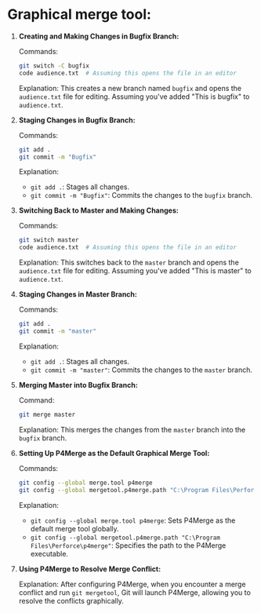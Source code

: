 # Graphical merge tool:

1. **Creating and Making Changes in Bugfix Branch:**

    Commands:
    ```bash
    git switch -C bugfix
    code audience.txt  # Assuming this opens the file in an editor
    ```

    Explanation:
    This creates a new branch named `bugfix` and opens the `audience.txt` file for editing. Assuming you've added "This is bugfix" to `audience.txt`.

2. **Staging Changes in Bugfix Branch:**

    Commands:
    ```bash
    git add .
    git commit -m "Bugfix"
    ```

    Explanation:
    - `git add .`: Stages all changes.
    - `git commit -m "Bugfix"`: Commits the changes to the `bugfix` branch.

3. **Switching Back to Master and Making Changes:**

    Commands:
    ```bash
    git switch master
    code audience.txt  # Assuming this opens the file in an editor
    ```

    Explanation:
    This switches back to the `master` branch and opens the `audience.txt` file for editing. Assuming you've added "This is master" to `audience.txt`.

4. **Staging Changes in Master Branch:**

    Commands:
    ```bash
    git add .
    git commit -m "master"
    ```

    Explanation:
    - `git add .`: Stages all changes.
    - `git commit -m "master"`: Commits the changes to the `master` branch.

5. **Merging Master into Bugfix Branch:**

    Command:
    ```bash
    git merge master
    ```

    Explanation:
    This merges the changes from the `master` branch into the `bugfix` branch.

6. **Setting Up P4Merge as the Default Graphical Merge Tool:**

    Commands:
    ```bash
    git config --global merge.tool p4merge
    git config --global mergetool.p4merge.path "C:\Program Files\Perforce\p4merge"
    ```

    Explanation:
    - `git config --global merge.tool p4merge`: Sets P4Merge as the default merge tool globally.
    - `git config --global mergetool.p4merge.path "C:\Program Files\Perforce\p4merge"`: Specifies the path to the P4Merge executable.

7. **Using P4Merge to Resolve Merge Conflict:**

    Explanation:
    After configuring P4Merge, when you encounter a merge conflict and run `git mergetool`, Git will launch P4Merge, allowing you to resolve the conflicts graphically.